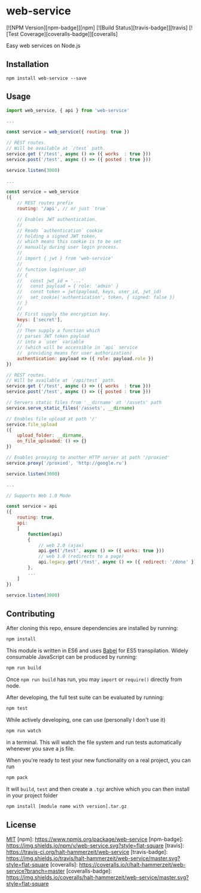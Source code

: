 # web-service

[![NPM Version][npm-badge]][npm]
[![Build Status][travis-badge]][travis]
[![Test Coverage][coveralls-badge]][coveralls]

Easy web services on Node.js

## Installation

```
npm install web-service --save
```

## Usage

```js
import web_service, { api } from 'web-service'

...

const service = web_service({ routing: true })

// REST routes.
// Will be available at `/test` path.
service.get ('/test', async () => ({ works  : true }))
service.post('/test', async () => ({ posted : true }))

service.listen(3000)

...

const service = web_service
({
	// REST routes prefix
	routing: '/api', // or just `true`

	// Enables JWT authentication.
	//
	// Reads `authentication` cookie
	// holding a signed JWT token,
	// which means this cookie is to be set
	// manually during user login process.
	// 
	// import { jwt } from 'web-service'
	//
	// function login(user_id)
	// {
	//   const jwt_id = '...'
	//   const payload = { role: 'admin' }
	//   const token = jwt(payload, keys, user_id, jwt_id)
	//   set_cookie('authentication', token, { signed: false })
	// }
	//
	// First supply the encryption key.
	keys: ['secret'],
	//
	// Then supply a function which
	// parses JWT token payload
	// into a `user` variable
	// (which will be accessible in `api` service
	//  providing means for user authorization)
	authentication: payload => ({ role: payload.role })
})

// REST routes.
// Will be available at `/api/test` path.
service.get ('/test', async () => ({ works  : true }))
service.post('/test', async () => ({ posted : true }))

// Servers static files from '__dirname' at '/assets' path
service.serve_static_files('/assets', __dirname)

// Enables file upload at path '/'
service.file_upload
({
	upload_folder: __dirname,
	on_file_uploaded: () => {}
})

// Enables proxying to another HTTP server at path '/proxied'
service.proxy('/proxied', 'http://google.ru')

service.listen(3000)

...

// Supports Web 1.0 Mode

const service = api
({
	routing: true,
	api:
	[
		function(api)
		{
			// web 2.0 (ajax)
			api.get('/test', async () => ({ works: true }))
			// web 1.0 (redirects to a page)
			api.legacy.get('/test', async () => ({ redirect: '/done' }))
		},
		...
	]
})

service.listen(3000)
```

## Contributing

After cloning this repo, ensure dependencies are installed by running:

```sh
npm install
```

This module is written in ES6 and uses [Babel](http://babeljs.io/) for ES5
transpilation. Widely consumable JavaScript can be produced by running:

```sh
npm run build
```

Once `npm run build` has run, you may `import` or `require()` directly from
node.

After developing, the full test suite can be evaluated by running:

```sh
npm test
```

While actively developing, one can use (personally I don't use it)

```sh
npm run watch
```

in a terminal. This will watch the file system and run tests automatically 
whenever you save a js file.

When you're ready to test your new functionality on a real project, you can run

```sh
npm pack
```

It will `build`, `test` and then create a `.tgz` archive which you can then install in your project folder

```sh
npm install [module name with version].tar.gz
```

## License

[MIT](LICENSE)
[npm]: https://www.npmjs.org/package/web-service
[npm-badge]: https://img.shields.io/npm/v/web-service.svg?style=flat-square
[travis]: https://travis-ci.org/halt-hammerzeit/web-service
[travis-badge]: https://img.shields.io/travis/halt-hammerzeit/web-service/master.svg?style=flat-square
[coveralls]: https://coveralls.io/r/halt-hammerzeit/web-service?branch=master
[coveralls-badge]: https://img.shields.io/coveralls/halt-hammerzeit/web-service/master.svg?style=flat-square
